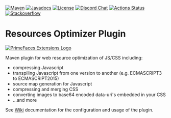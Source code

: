 [![Maven](https://img.shields.io/maven-central/v/org.primefaces.extensions/resources-optimizer-maven-plugin.svg)](https://repo1.maven.org/maven2/org/primefaces/extensions/resources-optimizer-maven-plugin/)
[![Javadocs](http://javadoc.io/badge/org.primefaces.extensions/resources-optimizer-maven-plugin.svg)](http://javadoc.io/doc/org.primefaces.extensions/resources-optimizer-maven-plugin)
[![License](http://img.shields.io/:license-apache-blue.svg)](http://www.apache.org/licenses/LICENSE-2.0.html)
[![Discord Chat](https://img.shields.io/discord/591914197219016707.svg?color=7289da&label=chat&logo=discord&style=flat-square)](https://discord.gg/gzKFYnpmCY)
[![Actions Status](https://github.com/primefaces-extensions/resources-optimizer-maven-plugin/workflows/Java%20CI/badge.svg)](https://github.com/primefaces-extensions/resources-optimizer-maven-plugin/actions)
[![Stackoverflow](https://img.shields.io/badge/StackOverflow-primefaces-chocolate.svg)](https://stackoverflow.com/questions/tagged/primefaces-extensions)

Resources Optimizer Plugin
================================

[![PrimeFaces Extensions Logo](http://primefaces-extensions.github.io/reports/images/title.png)](https://www.primefaces.org/showcase-ext/)

Maven plugin for web resource optimization of JS/CSS including:
- compressing Javascript
- transpiling Javascript from one version to another (e.g. ECMASCRIPT3 to ECMASCRIPT2015)
- source map generation for Javascript
- compressing and merging CSS
- converting images to base64 encoded data-uri's embedded in your CSS
- ...and more

See [Wiki][Wiki] documentation for the configuration and usage of the plugin. 

[Wiki]: https://github.com/primefaces-extensions/primefaces-extensions.github.com/wiki/Maven-plugin-for-web-resource-optimization
